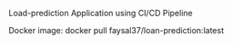 Load-prediction Application using CI/CD Pipeline

Docker image: docker pull faysal37/loan-prediction:latest
